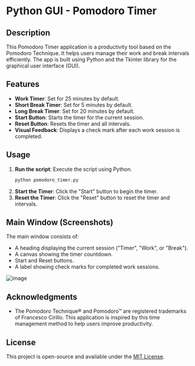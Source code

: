 # Python GUI - Pomodoro Timer

## Description
This Pomodoro Timer application is a productivity tool based on the Pomodoro Technique. It helps users manage their work and break intervals efficiently. The app is built using Python and the Tkinter library for the graphical user interface (GUI).

## Features
- **Work Timer**: Set for 25 minutes by default.
- **Short Break Timer**: Set for 5 minutes by default.
- **Long Break Timer**: Set for 20 minutes by default.
- **Start Button**: Starts the timer for the current session.
- **Reset Button**: Resets the timer and all intervals.
- **Visual Feedback**: Displays a check mark after each work session is completed.

## Usage
1. **Run the script**: Execute the script using Python.
    ```sh
    python pomodoro_timer.py
    ```
2. **Start the Timer**: Click the "Start" button to begin the timer.
3. **Reset the Timer**: Click the "Reset" button to reset the timer and intervals.

## Main Window (Screenshots)
The main window consists of:
- A heading displaying the current session ("Timer", "Work", or "Break").
- A canvas showing the timer countdown.
- Start and Reset buttons.
- A label showing check marks for completed work sessions.

![image](https://github.com/Asman2010/GUI-Pomodoro-Timer/assets/142419243/4d13f090-5b4a-4660-80ce-c73e9b5e2235)

## Acknowledgments
- The Pomodoro Technique® and Pomodoro™ are registered trademarks of Francesco Cirillo. This application is inspired by this time management method to help users improve productivity.

## License
This project is open-source and available under the [MIT License](LICENSE). 
